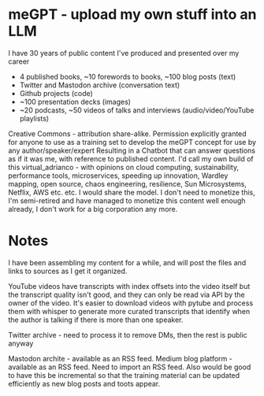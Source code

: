 # meGPT - upload my own stuff into an LLM

I have 30 years of public content I've produced and presented over my career
- 4 published books, ~10 forewords to books, ~100 blog posts (text)
- Twitter and Mastodon archive (conversation text)
- Github projects (code)
- ~100 presentation decks (images)
- ~20 podcasts, ~50 videos of talks and interviews (audio/video/YouTube playlists)

Creative Commons - attribution share-alike. Permission explicitly granted for anyone to use as a training set to develop the meGPT concept for use by any author/speaker/expert
Resulting in a Chatbot that can answer questions as if it was me, with reference to published content. I'd call my own build of this virtual_adrianco - with opinions on cloud computing, sustainability, performance tools, microservices, speeding up innovation, Wardley mapping, open source, chaos engineering, resilience, Sun Microsystems, Netflix, AWS etc. etc. I would share the model. I don't need to monetize this, I'm semi-retired and have managed to monetize this content well enough already, I don't work for a big corporation any more.

# Notes
I have been assembling my content for a while, and will post the files and links to sources as I get it organized.

YouTube videos have transcripts with index offsets into the video itself but the transcript quality isn't good, and they can only be read via API by the owner of the video. It's easier to download videos with pytube and process them with whisper to generate more curated transcripts that identify when the author is talking if there is more than one speaker.

Twitter archive - need to process it to remove DMs, then the rest is public anyway

Mastodon archite - available as an RSS feed. Medium blog platform - available as an RSS feed. Need to import an RSS feed. Also would be good to have this be incremental so that the training material can be updated efficiently as new blog posts and toots appear.
